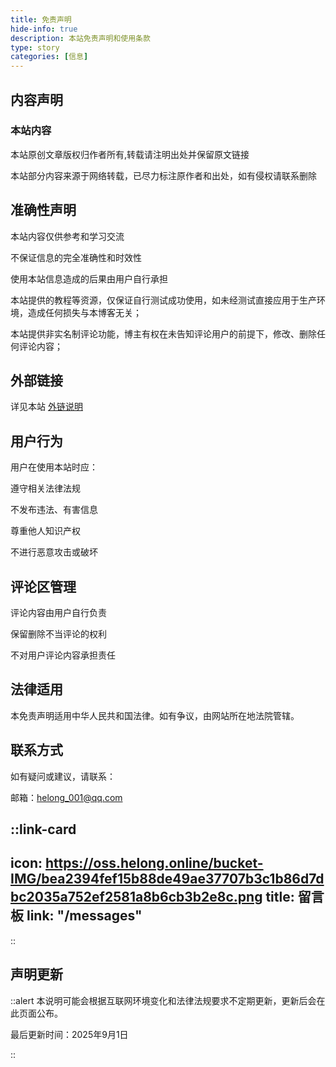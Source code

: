 ```yaml
---
title: 免责声明
hide-info: true
description: 本站免责声明和使用条款
type: story
categories: [信息]
---
```


## 内容声明

### 本站内容

本站原创文章版权归作者所有,转载请注明出处并保留原文链接

本站部分内容来源于网络转载，已尽力标注原作者和出处，如有侵权请联系删除

## 准确性声明

本站内容仅供参考和学习交流

不保证信息的完全准确性和时效性

使用本站信息造成的后果由用户自行承担

本站提供的教程等资源，仅保证自行测试成功使用，如未经测试直接应用于生产环境，造成任何损失与本博客无关；

本站提供非实名制评论功能，博主有权在未告知评论用户的前提下，修改、删除任何评论内容；

## 外部链接

详见本站 [外链说明](/info/about-link)

## 用户行为

用户在使用本站时应：

遵守相关法律法规

不发布违法、有害信息
 
尊重他人知识产权

不进行恶意攻击或破坏

## 评论区管理

评论内容由用户自行负责

保留删除不当评论的权利

不对用户评论内容承担责任

## 法律适用

本免责声明适用中华人民共和国法律。如有争议，由网站所在地法院管辖。

## 联系方式

如有疑问或建议，请联系：

邮箱：helong_001@qq.com

::link-card
---
icon: https://oss.helong.online/bucket-IMG/bea2394fef15b88de49ae37707b3c1b86d7dbc2035a752ef2581a8b6cb3b2e8c.png
title: 留言板
link: "/messages"
---
::

## 声明更新

::alert
本说明可能会根据互联网环境变化和法律法规要求不定期更新，更新后会在此页面公布。

最后更新时间：2025年9月1日

::